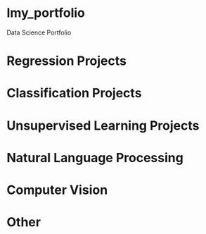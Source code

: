 # Imy_portfolio
Data Science Portfolio

# Regression Projects

# Classification Projects

# Unsupervised Learning Projects

# Natural Language Processing

# Computer Vision

# Other
